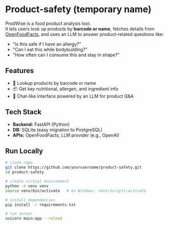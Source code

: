 # Product-safety (temporary name)

ProdWise is a food product analysis tool.  
It lets users look up products by **barcode or name**, fetches details from [OpenFoodFacts](https://world.openfoodfacts.org/), and uses an LLM to answer product-related questions like:

- "Is this safe if I have an allergy?"
- "Can I eat this while bodybuilding?"
- "How often can I consume this and stay in shape?"

## Features
- 🔎 Lookup products by barcode or name  
- 📦 Get key nutritional, allergen, and ingredient info  
- 💬 Chat-like interface powered by an LLM for product Q&A  

## Tech Stack
- **Backend:** FastAPI (Python)  
- **DB:** SQLite (easy migration to PostgreSQL)  
- **APIs:** OpenFoodFacts, LLM provider (e.g., OpenAI)  

## Run Locally
```bash
# clone repo
git clone https://github.com/yourusername/product-safety.git
cd product-safety

# create virtual environment
python -m venv venv
source venv/bin/activate   # on Windows: venv\Scripts\activate

# install dependencies
pip install -r requirements.txt

# run server
uvicorn main:app --reload
